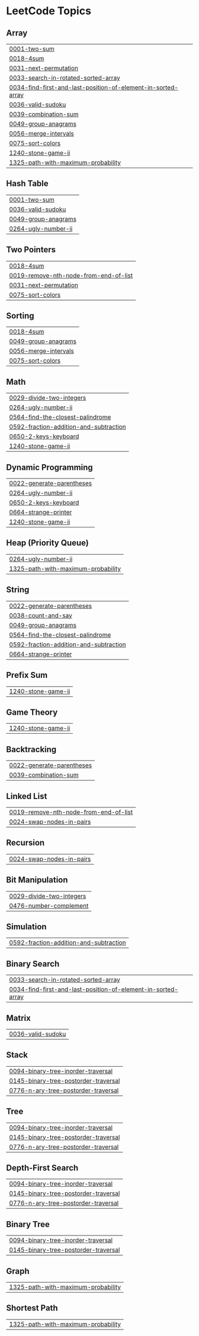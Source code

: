 
<!---LeetCode Topics Start-->
# LeetCode Topics
## Array
|  |
| ------- |
| [0001-two-sum](https://github.com/yadav-ved/LeetCode/tree/master/0001-two-sum) |
| [0018-4sum](https://github.com/yadav-ved/LeetCode/tree/master/0018-4sum) |
| [0031-next-permutation](https://github.com/yadav-ved/LeetCode/tree/master/0031-next-permutation) |
| [0033-search-in-rotated-sorted-array](https://github.com/yadav-ved/LeetCode/tree/master/0033-search-in-rotated-sorted-array) |
| [0034-find-first-and-last-position-of-element-in-sorted-array](https://github.com/yadav-ved/LeetCode/tree/master/0034-find-first-and-last-position-of-element-in-sorted-array) |
| [0036-valid-sudoku](https://github.com/yadav-ved/LeetCode/tree/master/0036-valid-sudoku) |
| [0039-combination-sum](https://github.com/yadav-ved/LeetCode/tree/master/0039-combination-sum) |
| [0049-group-anagrams](https://github.com/yadav-ved/LeetCode/tree/master/0049-group-anagrams) |
| [0056-merge-intervals](https://github.com/yadav-ved/LeetCode/tree/master/0056-merge-intervals) |
| [0075-sort-colors](https://github.com/yadav-ved/LeetCode/tree/master/0075-sort-colors) |
| [1240-stone-game-ii](https://github.com/yadav-ved/LeetCode/tree/master/1240-stone-game-ii) |
| [1325-path-with-maximum-probability](https://github.com/yadav-ved/LeetCode/tree/master/1325-path-with-maximum-probability) |
## Hash Table
|  |
| ------- |
| [0001-two-sum](https://github.com/yadav-ved/LeetCode/tree/master/0001-two-sum) |
| [0036-valid-sudoku](https://github.com/yadav-ved/LeetCode/tree/master/0036-valid-sudoku) |
| [0049-group-anagrams](https://github.com/yadav-ved/LeetCode/tree/master/0049-group-anagrams) |
| [0264-ugly-number-ii](https://github.com/yadav-ved/LeetCode/tree/master/0264-ugly-number-ii) |
## Two Pointers
|  |
| ------- |
| [0018-4sum](https://github.com/yadav-ved/LeetCode/tree/master/0018-4sum) |
| [0019-remove-nth-node-from-end-of-list](https://github.com/yadav-ved/LeetCode/tree/master/0019-remove-nth-node-from-end-of-list) |
| [0031-next-permutation](https://github.com/yadav-ved/LeetCode/tree/master/0031-next-permutation) |
| [0075-sort-colors](https://github.com/yadav-ved/LeetCode/tree/master/0075-sort-colors) |
## Sorting
|  |
| ------- |
| [0018-4sum](https://github.com/yadav-ved/LeetCode/tree/master/0018-4sum) |
| [0049-group-anagrams](https://github.com/yadav-ved/LeetCode/tree/master/0049-group-anagrams) |
| [0056-merge-intervals](https://github.com/yadav-ved/LeetCode/tree/master/0056-merge-intervals) |
| [0075-sort-colors](https://github.com/yadav-ved/LeetCode/tree/master/0075-sort-colors) |
## Math
|  |
| ------- |
| [0029-divide-two-integers](https://github.com/yadav-ved/LeetCode/tree/master/0029-divide-two-integers) |
| [0264-ugly-number-ii](https://github.com/yadav-ved/LeetCode/tree/master/0264-ugly-number-ii) |
| [0564-find-the-closest-palindrome](https://github.com/yadav-ved/LeetCode/tree/master/0564-find-the-closest-palindrome) |
| [0592-fraction-addition-and-subtraction](https://github.com/yadav-ved/LeetCode/tree/master/0592-fraction-addition-and-subtraction) |
| [0650-2-keys-keyboard](https://github.com/yadav-ved/LeetCode/tree/master/0650-2-keys-keyboard) |
| [1240-stone-game-ii](https://github.com/yadav-ved/LeetCode/tree/master/1240-stone-game-ii) |
## Dynamic Programming
|  |
| ------- |
| [0022-generate-parentheses](https://github.com/yadav-ved/LeetCode/tree/master/0022-generate-parentheses) |
| [0264-ugly-number-ii](https://github.com/yadav-ved/LeetCode/tree/master/0264-ugly-number-ii) |
| [0650-2-keys-keyboard](https://github.com/yadav-ved/LeetCode/tree/master/0650-2-keys-keyboard) |
| [0664-strange-printer](https://github.com/yadav-ved/LeetCode/tree/master/0664-strange-printer) |
| [1240-stone-game-ii](https://github.com/yadav-ved/LeetCode/tree/master/1240-stone-game-ii) |
## Heap (Priority Queue)
|  |
| ------- |
| [0264-ugly-number-ii](https://github.com/yadav-ved/LeetCode/tree/master/0264-ugly-number-ii) |
| [1325-path-with-maximum-probability](https://github.com/yadav-ved/LeetCode/tree/master/1325-path-with-maximum-probability) |
## String
|  |
| ------- |
| [0022-generate-parentheses](https://github.com/yadav-ved/LeetCode/tree/master/0022-generate-parentheses) |
| [0038-count-and-say](https://github.com/yadav-ved/LeetCode/tree/master/0038-count-and-say) |
| [0049-group-anagrams](https://github.com/yadav-ved/LeetCode/tree/master/0049-group-anagrams) |
| [0564-find-the-closest-palindrome](https://github.com/yadav-ved/LeetCode/tree/master/0564-find-the-closest-palindrome) |
| [0592-fraction-addition-and-subtraction](https://github.com/yadav-ved/LeetCode/tree/master/0592-fraction-addition-and-subtraction) |
| [0664-strange-printer](https://github.com/yadav-ved/LeetCode/tree/master/0664-strange-printer) |
## Prefix Sum
|  |
| ------- |
| [1240-stone-game-ii](https://github.com/yadav-ved/LeetCode/tree/master/1240-stone-game-ii) |
## Game Theory
|  |
| ------- |
| [1240-stone-game-ii](https://github.com/yadav-ved/LeetCode/tree/master/1240-stone-game-ii) |
## Backtracking
|  |
| ------- |
| [0022-generate-parentheses](https://github.com/yadav-ved/LeetCode/tree/master/0022-generate-parentheses) |
| [0039-combination-sum](https://github.com/yadav-ved/LeetCode/tree/master/0039-combination-sum) |
## Linked List
|  |
| ------- |
| [0019-remove-nth-node-from-end-of-list](https://github.com/yadav-ved/LeetCode/tree/master/0019-remove-nth-node-from-end-of-list) |
| [0024-swap-nodes-in-pairs](https://github.com/yadav-ved/LeetCode/tree/master/0024-swap-nodes-in-pairs) |
## Recursion
|  |
| ------- |
| [0024-swap-nodes-in-pairs](https://github.com/yadav-ved/LeetCode/tree/master/0024-swap-nodes-in-pairs) |
## Bit Manipulation
|  |
| ------- |
| [0029-divide-two-integers](https://github.com/yadav-ved/LeetCode/tree/master/0029-divide-two-integers) |
| [0476-number-complement](https://github.com/yadav-ved/LeetCode/tree/master/0476-number-complement) |
## Simulation
|  |
| ------- |
| [0592-fraction-addition-and-subtraction](https://github.com/yadav-ved/LeetCode/tree/master/0592-fraction-addition-and-subtraction) |
## Binary Search
|  |
| ------- |
| [0033-search-in-rotated-sorted-array](https://github.com/yadav-ved/LeetCode/tree/master/0033-search-in-rotated-sorted-array) |
| [0034-find-first-and-last-position-of-element-in-sorted-array](https://github.com/yadav-ved/LeetCode/tree/master/0034-find-first-and-last-position-of-element-in-sorted-array) |
## Matrix
|  |
| ------- |
| [0036-valid-sudoku](https://github.com/yadav-ved/LeetCode/tree/master/0036-valid-sudoku) |
## Stack
|  |
| ------- |
| [0094-binary-tree-inorder-traversal](https://github.com/yadav-ved/LeetCode/tree/master/0094-binary-tree-inorder-traversal) |
| [0145-binary-tree-postorder-traversal](https://github.com/yadav-ved/LeetCode/tree/master/0145-binary-tree-postorder-traversal) |
| [0776-n-ary-tree-postorder-traversal](https://github.com/yadav-ved/LeetCode/tree/master/0776-n-ary-tree-postorder-traversal) |
## Tree
|  |
| ------- |
| [0094-binary-tree-inorder-traversal](https://github.com/yadav-ved/LeetCode/tree/master/0094-binary-tree-inorder-traversal) |
| [0145-binary-tree-postorder-traversal](https://github.com/yadav-ved/LeetCode/tree/master/0145-binary-tree-postorder-traversal) |
| [0776-n-ary-tree-postorder-traversal](https://github.com/yadav-ved/LeetCode/tree/master/0776-n-ary-tree-postorder-traversal) |
## Depth-First Search
|  |
| ------- |
| [0094-binary-tree-inorder-traversal](https://github.com/yadav-ved/LeetCode/tree/master/0094-binary-tree-inorder-traversal) |
| [0145-binary-tree-postorder-traversal](https://github.com/yadav-ved/LeetCode/tree/master/0145-binary-tree-postorder-traversal) |
| [0776-n-ary-tree-postorder-traversal](https://github.com/yadav-ved/LeetCode/tree/master/0776-n-ary-tree-postorder-traversal) |
## Binary Tree
|  |
| ------- |
| [0094-binary-tree-inorder-traversal](https://github.com/yadav-ved/LeetCode/tree/master/0094-binary-tree-inorder-traversal) |
| [0145-binary-tree-postorder-traversal](https://github.com/yadav-ved/LeetCode/tree/master/0145-binary-tree-postorder-traversal) |
## Graph
|  |
| ------- |
| [1325-path-with-maximum-probability](https://github.com/yadav-ved/LeetCode/tree/master/1325-path-with-maximum-probability) |
## Shortest Path
|  |
| ------- |
| [1325-path-with-maximum-probability](https://github.com/yadav-ved/LeetCode/tree/master/1325-path-with-maximum-probability) |
<!---LeetCode Topics End-->